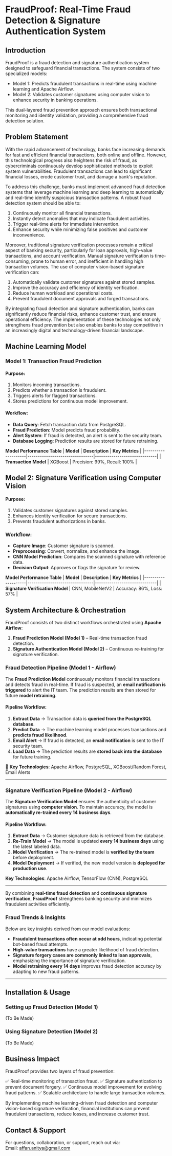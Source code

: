 # FraudProof: Real-Time Fraud Detection & Signature Authentication System

## Introduction
FraudProof is a fraud detection and signature authentication system designed to safeguard financial transactions. The system consists of two specialized models:

 - Model 1: Predicts fraudulent transactions in real-time using machine learning and Apache Airflow.
 - Model 2: Validates customer signatures using computer vision to enhance security in banking operations.

This dual-layered fraud prevention approach ensures both transactional monitoring and identity validation, providing a comprehensive fraud detection solution.

## Problem Statement
With the rapid advancement of technology, banks face increasing demands for fast and efficient financial transactions, both online and offline. However, this technological progress also heightens the risk of fraud, as cybercriminals continuously develop sophisticated methods to exploit system vulnerabilities. Fraudulent transactions can lead to significant financial losses, erode customer trust, and damage a bank's reputation.

To address this challenge, banks must implement advanced fraud detection systems that leverage machine learning and deep learning to automatically and real-time identify suspicious transaction patterns. A robust fraud detection system should be able to:

 1. Continuously monitor all financial transactions.
 2. Instantly detect anomalies that may indicate fraudulent activities.
 3. Trigger real-time alerts for immediate intervention.
 4. Enhance security while minimizing false positives and customer inconvenience.

Moreover, traditional signature verification processes remain a critical aspect of banking security, particularly for loan approvals, high-value transactions, and account verification. Manual signature verification is time-consuming, prone to human error, and inefficient in handling high transaction volumes. The use of computer vision-based signature verification can:

 1. Automatically validate customer signatures against stored samples.
 2. Improve the accuracy and efficiency of identity verification.
 3. Reduce human workload and operational costs.
 4. Prevent fraudulent document approvals and forged transactions.

By integrating fraud detection and signature authentication, banks can significantly reduce financial risks, enhance customer trust, and ensure operational efficiency. The implementation of these technologies not only strengthens fraud prevention but also enables banks to stay competitive in an increasingly digital and technology-driven financial landscape.

## Machine Learning Model
### Model 1: Transaction Fraud Prediction
#### Purpose:
 1. Monitors incoming transactions.
 2. Predicts whether a transaction is fraudulent.
 3. Triggers alerts for flagged transactions.
 4. Stores predictions for continuous model improvement.

#### Workflow:
 - **Data Query**: Fetch transaction data from PostgreSQL.
 - **Fraud Prediction**: Model predicts fraud probability.
 - **Alert System**: If fraud is detected, an alert is sent to the security team.
 - **Database Logging**: Prediction results are stored for future retraining.

**Model Performance Table**
| **Model**              | **Description**                     | **Key Metrics**                  |
|--------------------|--------------------------------|------------------------------|
| **Transaction Model** | XGBoost | Precision: 99%, Recall: 100% |


## Model 2: Signature Verification using Computer Vision
#### Purpose:
 1. Validates customer signatures against stored samples.
 2. Enhances identity verification for secure transactions.
 3. Prevents fraudulent authorizations in banks.

### Workflow:
 - **Capture Image**: Customer signature is scanned.
 - **Preprocessing**: Convert, normalize, and enhance the image.
 - **CNN Model Prediction**: Compares the scanned signature with reference data.
 - **Decision Output**: Approves or flags the signature for review.

**Model Performance Table**
| **Model**              | **Description**                     | **Key Metrics**                  |
|--------------------|--------------------------------|------------------------------|
| **Signature Verification Model** | CNN, MobileNetV2 | Accuracy: 86%, Loss: 57% |


## System Architecture & Orchestration

FraudProof consists of two distinct workflows orchestrated using **Apache Airflow**:  

1. **Fraud Prediction Model (Model 1)** – Real-time transaction fraud detection.  
2. **Signature Authentication Model (Model 2)** – Continuous re-training for signature verification.  

### Fraud Detection Pipeline (Model 1 - Airflow)  

The **Fraud Prediction Model** continuously monitors financial transactions and detects fraud in real-time. If fraud is suspected, an **email notification is triggered** to alert the IT team. The prediction results are then stored for future **model retraining**.

#### **Pipeline Workflow:**  
 1. **Extract Data** → Transaction data is **queried from the PostgreSQL database**.  
 2. **Predict Data** → The machine learning model processes transactions and **predicts fraud likelihood**.  
 3. **Email Alert** → If fraud is detected, an **email notification** is sent to the IT security team.  
 4. **Load Data** → The prediction results are **stored back into the database** for future training.  

🔹 **Key Technologies**: Apache Airflow, PostgreSQL, XGBoost/Random Forest, Email Alerts  

---

### Signature Verification Pipeline (Model 2 - Airflow)  

The **Signature Verification Model** ensures the authenticity of customer signatures using **computer vision**. To maintain accuracy, the model is **automatically re-trained every 14 business days**.

#### **Pipeline Workflow:**  
 1. **Extract Data** → Customer signature data is retrieved from the database.  
 2. **Re-Train Model** → The model is updated **every 14 business days** using the latest labeled data.  
 3. **Model Verification** → The re-trained model is **verified by the team** before deployment.  
 4. **Model Deployment** → If verified, the new model version is **deployed for production use**.  

**Key Technologies**: Apache Airflow, TensorFlow (CNN), PostgreSQL  

---

By combining **real-time fraud detection** and **continuous signature verification**, **FraudProof** strengthens banking security and minimizes fraudulent activities efficiently.

### Fraud Trends & Insights
Below are key insights derived from our model evaluations:
- **Fraudulent transactions often occur at odd hours**, indicating potential bot-based fraud attempts.
- **High-value transactions** have a greater likelihood of fraud detection.
- **Signature forgery cases are commonly linked to loan approvals**, emphasizing the importance of signature verification.
- **Model retraining every 14 days** improves fraud detection accuracy by adapting to new fraud patterns.

---

## Installation & Usage  

### **Setting up Fraud Detection (Model 1)**
(To Be Made)

### **Using Signature Detection (Model 2)**
(To Be Made)

## Business Impact
FraudProof provides two layers of fraud prevention:

✅ Real-time monitoring of transaction fraud.
✅ Signature authentication to prevent document forgery.
✅ Continuous model improvement for evolving fraud patterns.
✅ Scalable architecture to handle large transaction volumes.

By implementing machine learning-driven fraud detection and computer vision-based signature verification, financial institutions can prevent fraudulent transactions, reduce losses, and increase customer trust.

## Contact & Support
For questions, collaboration, or support, reach out via:<br>
Email: affan.anitya@gmail.com